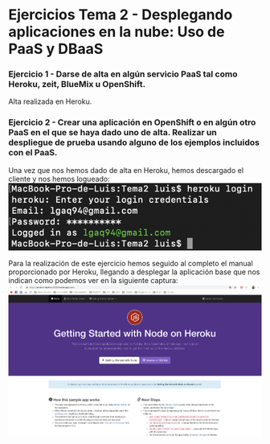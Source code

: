 # Ejercicios Tema 2 - Desplegando aplicaciones en la nube: Uso de PaaS y DBaaS

### Ejercicio 1 - Darse de alta en algún servicio PaaS tal como Heroku, zeit, BlueMix u OpenShift.

Alta realizada en Heroku.

### Ejercicio 2 - Crear una aplicación en OpenShift o en algún otro PaaS en el que se haya dado uno de alta. Realizar un despliegue de prueba usando alguno de los ejemplos incluidos con el PaaS.

Una vez que nos hemos dado de alta en Heroku, hemos descargado el cliente y nos hemos logueado:
![login](https://github.com/luiisgallego/MII_CC_EJERCICIOS_1819/blob/master/Tema2/img/Ejercicio2_1.png)

Para la realización de este ejercicio hemos seguido al completo el manual proporcionado por Heroku, llegando a desplegar la aplicación base que nos indican como podemos ver en la siguiente captura:
![Despligue de Heroku](https://github.com/luiisgallego/MII_CC_EJERCICIOS_1819/blob/master/Tema2/img/Ejercicio2_2.png)
